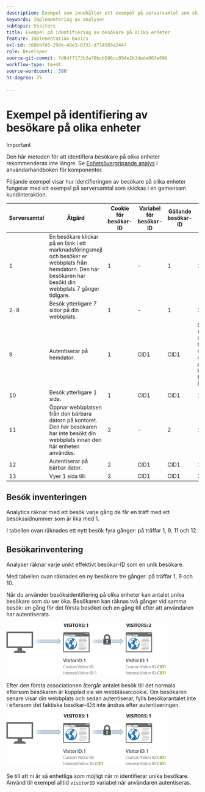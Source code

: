 ```yaml
---
description: Exempel som innehåller ett exempel på serversamtal som skickas i en gemensam kundinteraktion.
keywords: Implementering av analyser
subtopic: Visitors
title: Exempel på identifiering av besökare på olika enheter
feature: Implementation Basics
exl-id: c68bb745-29de-48e3-8731-d714503a2447
role: Developer
source-git-commit: 7d8df7173b3a78bcb506cc894e2b3deda003e696
workflow-type: tm+mt
source-wordcount: '380'
ht-degree: 7%

---
```


# Exempel på identifiering av besökare på olika enheter

>[!IMPORTANT]
>
>Den här metoden för att identifiera besökare på olika enheter rekommenderas inte längre. Se [Enhetsövergripande analys](/help/components/cda/overview.md) i användarhandboken för komponenter.

Följande exempel visar hur identifieringen av besökare på olika enheter fungerar med ett exempel på serversamtal som skickas i en gemensam kundinteraktion.

| Serversamtal | Åtgärd | Cookie för besökar-ID | Variabel för besökar-ID | Gällande besökar-ID | Besök sidnummer | Besök nummer |
|--- |--- |--- |--- |--- |--- |--- |
| 1 | En besökare klickar på en länk i ett marknadsföringsmejl och besöker er webbplats från hemdatorn. Den här besökaren har besökt din webbplats 7 gånger tidigare. | 1 | - | 1 | 1 | 8 |
| 2-8 | Besök ytterligare 7 sidor på din webbplats. | 1 | - | 1 | 2-8 | 8 |
| 9 | Autentiserar på hemdator. | 1 | CID1 | CID1 | 9 <br>(Detta är CID1:s första träff någonsin, så det tar över och fortsätter på besökarprofilen från besökar-ID 1.) | 8 |
| 10 | Besök ytterligare 1 sida. | 1 | CID1 | CID1 | 10 | 8 |
| 11 | Öppnar webbplatsen från den bärbara datorn på kontoret. Den här besökaren har inte besökt din webbplats innan den här enheten användes. | 2 | - | 2 | 1 | 1 |
| 12 | Autentiserar på bärbar dator. | 2 | CID1 | CID1 | 1 | 9 |
| 13 | Vyer 1 sida till. | 2 | CID1 | CID1 | 2 | 9 |

## Besök inventeringen

Analytics räknar med ett besök varje gång de får en träff med ett besökssidnummer som är lika med 1.

I tabellen ovan räknades ett nytt besök fyra gånger: på träffar 1, 9, 11 och 12.

## Besökarinventering

Analyser räknar varje unikt effektivt besökar-ID som en unik besökare.

Med tabellen ovan räknades en ny besökare tre gånger: på träffar 1, 9 och 10.

När du använder besöksidentifiering på olika enheter kan antalet unika besökare som du ser öka. Besökaren kan räknas två gånger vid samma besök: en gång för det första besöket och en gång till efter att användaren har autentiserats.

![](assets/visitors.png)

Efter den första associationen återgår antalet besök till det normala eftersom besökaren är kopplad via sin webbläsarcookie. Om besökaren senare visar din webbplats och sedan autentiserar, fylls besökarantalet inte i eftersom det faktiska besökar-ID:t inte ändras efter autentiseringen.

![](assets/visitors_2.png)

Se till att ni är så enhetliga som möjligt när ni identifierar unika besökare. Använd till exempel alltid `visitorID` variabel när användaren autentiseras.
